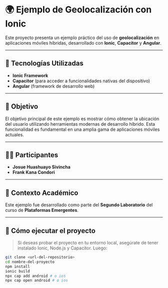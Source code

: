 # 🌍 Ejemplo de Geolocalización con Ionic

Este proyecto presenta un ejemplo práctico del uso de **geolocalización** en aplicaciones móviles híbridas, desarrollado con **Ionic**, **Capacitor** y **Angular**.

---

## 📱 Tecnologías Utilizadas

- **Ionic Framework**
- **Capacitor** (para acceder a funcionalidades nativas del dispositivo)
- **Angular** (framework de desarrollo web)

---

## 🎯 Objetivo

El objetivo principal de este ejemplo es mostrar cómo obtener la ubicación del usuario utilizando herramientas modernas de desarrollo híbrido. Esta funcionalidad es fundamental en una amplia gama de aplicaciones móviles actuales.

---

## 👨‍💻 Participantes

- **Josue Huashuayo Sivincha**  
- **Frank Kana Condori**

---

## 🧪 Contexto Académico

Este ejemplo fue desarrollado como parte del **Segundo Laboratorio** del curso de **Plataformas Emergentes**.

---

## 🚀 Cómo ejecutar el proyecto

> Si deseas probar el proyecto en tu entorno local, asegúrate de tener instalado Ionic, Node.js y Capacitor. Luego:

```bash
git clone <url-del-repositorio>
cd nombre-del-proyecto
npm install
ionic build
npx cap add android # o ios
npx cap open android # o ios
